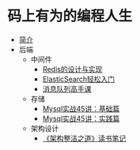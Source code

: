 # 码上有为的编程人生

* [简介](README.md)
* 后端
  * 中间件
    * [Redis的设计与实现](pages/server/Redis设计与实现.md)
    * [ElasticSearch轻松入门](pages/server/ElasticSearch快速入门.md)
    * [消息队列高手课](pages/server/消息队列高手课.md)
  * 存储
    * [Mysql实战45讲：基础篇](pages/server/Mysql%E5%AE%9E%E6%88%9845%E8%AE%B2/MySQL%E5%AE%9E%E6%88%9845%E8%AE%B2%EF%BC%9A%E5%9F%BA%E7%A1%80%E7%AF%87.md)
    * [Mysql实战45讲：实践篇](pages/server/Mysql%E5%AE%9E%E6%88%9845%E8%AE%B2/MySQL%E5%AE%9E%E6%88%9845%E8%AE%B2%EF%BC%9A%E5%AE%9E%E8%B7%B5%E7%AF%87.md)
  * 架构设计
    * [《架构整洁之道》读书笔记](pages/server/%E6%9E%B6%E6%9E%84%E6%95%B4%E6%B4%81%E4%B9%8B%E9%81%93%E5%88%86%E4%BA%AB.md)